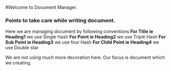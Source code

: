 #Welcome to Document Manager.

### Points to take care while writing document.

Here we are managing document by following conventions
**For Title ie Heading1** we use Single Hash
**For Point ie Heading2** we use Triple Hash
**For Sub Point ie Heading3** we use four Hash
**For Child Point ie Heading4** we use Double star

We are not using much more decoration here. Our focus is document which we creating.